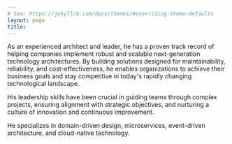 ```yaml
---
# See: https://jekyllrb.com/docs/themes/#overriding-theme-defaults
layout: page
title:  
---
```

As an experienced architect and leader, he has a proven track record of helping companies implement robust and scalable next-generation technology architectures. By building solutions designed for maintainability, reliability, and cost-effectiveness, he enables organizations to achieve their business goals and stay competitive in today's rapidly changing technological landscape.

His leadership skills have been crucial in guiding teams through complex projects, ensuring alignment with strategic objectives, and nurturing a culture of innovation and continuous improvement.

He specializes in domain-driven design, microservices, event-driven architecture, and cloud-native technology.
